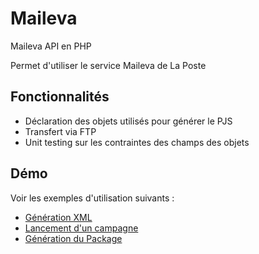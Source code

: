 Maileva
========
Maileva API en PHP

Permet d'utiliser le service Maileva de La Poste


Fonctionnalités
---------------

- Déclaration des objets utilisés pour générer le PJS
- Transfert via FTP
- Unit testing sur les contraintes des champs des objets


Démo
----
Voir les exemples d'utilisation suivants :
- [Génération XML](public/scenarii/xml/xml.php)
- [Lancement d'un campagne](public/scenarii/assets/campaign0.php)
- [Génération du Package](public/scenarii/package/package.php)

